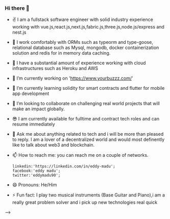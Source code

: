 ### Hi there 👋
- ✌ I am a fullstack software engineer with solid industry experience working with vue.js,react.js,next.js,fabric.js,three.js,node.js/express and nest.js
- 👐 I work comfortably with ORMs such as typeorm and type-goose, relational database such as Mysql, mongodb, docker containerization solution and redis for  in memory  data caching.
- 💭 I have a substantial amount of experience working with cloud infrastructures such as Heroku and AWS
- 🔭 I’m currently working on 'https://www.yourbuzzz.com/'
- 🌱 I’m currently learning solidity for smart contracts and flutter for mobile app development
- 👯 I’m looking to collaborate on challenging real world projects that will make an impact globally.
- 😎 I am currently available for fulltime and contract tech roles and can resume immediately
- 💬 Ask me about anything related to tech and i will be more than pleased to reply.
     I am a lover of a decentralized world and would most definently like to talk about web3 and blockchain.
- 📫 How to reach me: you can reach me on a couple of networks.

      linkedin:'https://linkedin.com/in/eddy-madu';
      facebook:'eddy madu';
      twitter:'eddymadu90';
  
- 😄 Pronouns: He/Him
- ⚡ Fun fact: I play two musical instruments (Base Guitar and Piano),i am a really great  problem solver  and i pick up new technologies real quick
                
-->
